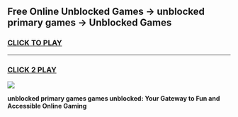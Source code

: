 
## Free Online Unblocked Games → unblocked primary games → Unblocked Games
<h3>
<a href="https://premium.freeplayer.one?title=unblocked_primary_games&ref=21F">CLICK TO PLAY</a></h3>
<hr>

<h3>
<a href="https://premium.freeplayer.one?title=unblocked_primary_games&ref=21F">CLICK 2 PLAY</a>
  
</h3>

<a href="https://premium.freeplayer.one?title=unblocked_primary_games&ref=21F/"><img src="https://clearcache.store/games.png"></a>


**unblocked primary games games unblocked: Your Gateway to Fun and Accessible Online Gaming**
